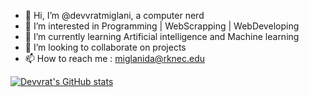 - 👋 Hi, I’m @devvratmiglani, a computer nerd
- 👀 I’m interested in Programming | WebScrapping | WebDeveloping
- 🌱 I’m currently learning Artificial intelligence and Machine learning
- 💞️ I’m looking to collaborate on projects
- 📫 How to reach me : miglanida@rknec.edu

[![Devvrat's GitHub stats](https://github-readme-stats.vercel.app/api?username=devvratmiglani)](https://github.com/anuraghazra/github-readme-stats)
<!---
Devvratmiglani/Devvratmiglani is a ✨ special ✨ repository because its `README.md` (this file) appears on your GitHub profile.
You can click the Preview link to take a look at your changes.
--->
